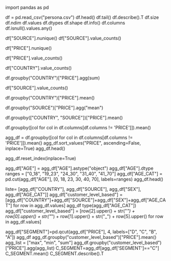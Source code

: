 import pandas as pd

df = pd.read_csv("persona.csv")
df.head()
df.tail()
df.describe().T
df.size
df.ndim
df.values
df.dtypes
df.shape
df.info()
df.columns
df.isnull().values.any()



df["SOURCE"].nunique()
df["SOURCE"].value_counts()



df["PRICE"].nunique()



df["PRICE"].value_counts()



df["COUNTRY"].value_counts()



df.groupby("COUNTRY")["PRICE"].agg(sum)


df["SOURCE"].value_counts()



df.groupby("COUNTRY")["PRICE"].mean()



df.groupby("SOURCE")["PRICE"].agg("mean")


df.groupby(["COUNTRY", "SOURCE"])["PRICE"].mean()


df.groupby([col for col in df.columns[df.columns != 'PRICE']]).mean()



agg_df = df.groupby([col for col in df.columns[df.columns != 'PRICE']]).mean()
agg_df.sort_values("PRICE", ascending=False, inplace=True)
agg_df.head()



agg_df.reset_index(inplace=True)


agg_df["AGE"] = agg_df["AGE"].astype("object")
agg_df["AGE"].dtype
ranges = ["0_18", "19_23", "24_30", "31_40", "41_70"]
agg_df["AGE_CAT"] = pd.cut(agg_df["AGE"], [0, 18, 23, 30, 40, 70], labels=ranges)
agg_df.head()



liste= [agg_df["COUNTRY"], agg_df["SOURCE"], agg_df["SEX"], agg_df["AGE_CAT"]]
agg_df["customer_level_based"] = [agg_df["COUNTRY"]+agg_df["SOURCE"]+agg_df["SEX"]+agg_df["AGE_CAT"] for row in agg_df.values]
agg_df
type(agg_df["AGE_CAT"])
agg_df["customer_level_based"] = [row[2].upper() + str("_") + row[0].upper() + str("_") + row[1].upper() + str("_") + row[5].upper() for row in agg_df.values]


agg_df["SEGMENT"]=pd.qcut(agg_df["PRICE"], 4, labels=["D", "C", "B", "A"])
agg_df
agg_df.groupby("customer_level_based")["PRICE"].mean()
agg_list = ["max", "min", "sum"]
agg_df.groupby("customer_level_based")["PRICE"].agg(agg_list)
C_SEGMENT=agg_df[agg_df['SEGMENT']=="C"]
C_SEGMENT.mean()
C_SEGMENT.describe().T
